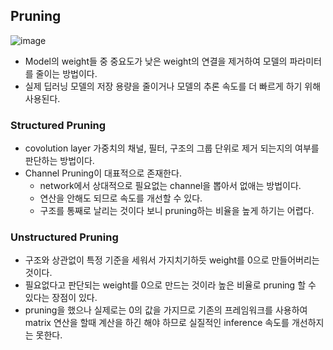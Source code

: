 ## Pruning


![image](https://user-images.githubusercontent.com/83739271/210047407-6b8174e9-8c96-4ff5-8b21-cdc6bb68e016.png)

* Model의 weight들 중 중요도가 낮은 weight의 연결을 제거하여 모델의 파라미터를 줄이는 방법이다.
* 실제 딥러닝 모델의 저장 용량을 줄이거나 모델의 추론 속도를 더 빠르게 하기 위해 사용된다.


### Structured Pruning
* covolution layer 가중치의 채널, 필터, 구조의 그룹 단위로 제거 되는지의 여부를 판단하는 방법이다.
* Channel Pruning이 대표적으로 존재한다. 
  * network에서 상대적으로 필요없는 channel을 뽑아서 없애는 방법이다. 
  * 연산을 안해도 되므로 속도를 개선할 수 있다.
  * 구조를 통째로 날리는 것이다 보니 pruning하는 비율을 높게 하기는 어렵다.


### Unstructured Pruning
* 구조와 상관없이 특정 기준을 세워서 가지치기하듯 weight를 0으로 만들어버리는 것이다.
* 필요없다고 판단되는 weight를 0으로 만드는 것이라 높은 비율로 pruning 할 수 있다는 장점이 있다.
* pruning을 했으나 실제로는 0의 값을 가지므로 기존의 프레임워크를 사용하여 matrix 연산을 할때 계산을 하긴 해야 하므로 실질적인 inference 속도를 개선하지는 못한다.

